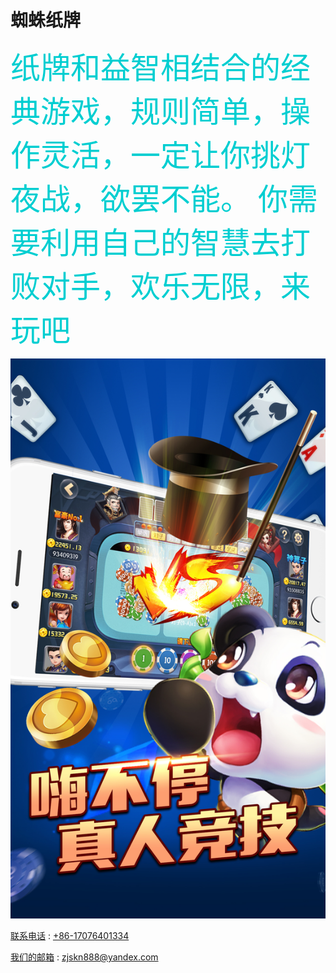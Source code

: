 # 蜘蛛纸牌


<font color=#00CED1	 size=18 face="微软雅黑">纸牌和益智相结合的经典游戏，规则简单，操作灵活，一定让你挑灯夜战，欲罢不能。
  你需要利用自己的智慧去打败对手，欢乐无限，来玩吧</font>


![image](https://github.com/yay604882/zhizhuzhipai/blob/master/zhizhu.jpg)


[联系电话](+86-18194095677) : [+86-17076401334](+86-18194095677)

[我们的邮箱](mw123mw@yandex.com) : [zjskn888@yandex.com](mw123mw@yandex.com)
